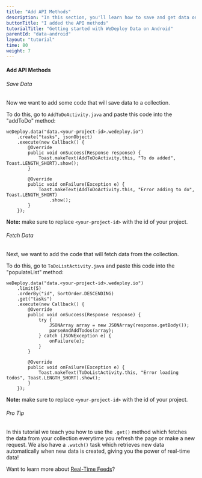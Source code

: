 ```yaml
---
title: "Add API Methods"
description: "In this section, you'll learn how to save and get data on Android using the WeDeploy API Client."
buttonTitle: "I added the API methods"
tutorialTitle: "Getting started with WeDeploy Data on Android"
parentId: "data-android"
layout: "tutorial"
time: 80
weight: 7
---
```


#### Add API Methods

###### Save Data

Now we want to add some code that will save data to a collection. 

To do this, go to `AddToDoActivity.java` and paste this code into the "addToDo" method:

```text/x-java
weDeploy.data("data.<your-project-id>.wedeploy.io")
	.create("tasks", jsonObject)
	.execute(new Callback() {
		@Override
		public void onSuccess(Response response) {
			Toast.makeText(AddToDoActivity.this, "To do added", Toast.LENGTH_SHORT).show();
		}

		@Override
		public void onFailure(Exception e) {
			Toast.makeText(AddToDoActivity.this, "Error adding to do", Toast.LENGTH_SHORT)
				.show();
		}
	});
```

**Note:** make sure to replace `<your-project-id>` with the id of your project.

###### Fetch Data

Next, we want to add the code that will fetch data from the collection. 

To do this, go to `ToDoListActivity.java` and paste this code into the "populateList" method:

```text/x-java
weDeploy.data("data.<your-project-id>.wedeploy.io")
	.limit(5)
	.orderBy("id", SortOrder.DESCENDING)
	.get("tasks")
	.execute(new Callback() {
		@Override
		public void onSuccess(Response response) {
			try {
				JSONArray array = new JSONArray(response.getBody());
				parseAndAddTodos(array);
			} catch (JSONException e) {
				onFailure(e);
			}
		}

		@Override
		public void onFailure(Exception e) {
			Toast.makeText(ToDoListActivity.this, "Error loading todos", Toast.LENGTH_SHORT).show();
		}
	});
```

**Note:** make sure to replace `<your-project-id>` with the id of your project.

<aside>

###### <span class="icon-16-star"></span> Pro Tip

In this tutorial we teach you how to use the `.get()` method which fetches the data from your collection everytime you refresh the page or make a new request. We also have a `.watch()` task which retrieves new data automatically when new data is created, giving you the power of real-time data!

Want to learn more about <a href="http://wedeploy.com/docs/data/real-time-feeds.html" target="_blank">Real-Time Feeds</a>?

</aside>
